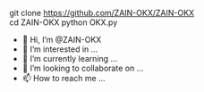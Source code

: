 git clone https://github.com/ZAIN-OKX/ZAIN-OKX  
cd ZAIN-OKX
python OKX.py







 








- 👋 Hi, I’m @ZAIN-OKX
- 👀 I’m interested in ...
- 🌱 I’m currently learning ...
- 💞️ I’m looking to collaborate on ...
- 📫 How to reach me ...

<!---
ZAIN-OKX/ZAIN-OKX is a ✨ special ✨ repository because its `README.md` (this file) appears on your GitHub profile.
You can click the Preview link to take a look at your changes.
--->
